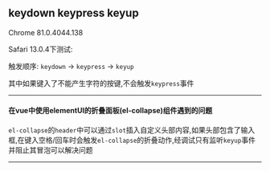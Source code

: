 ## keydown keypress keyup

Chrome 81.0.4044.138

Safari 13.0.4下测试:

触发顺序: `keydown` -> `keypress` -> `keyup`

其中如果键入了不能产生字符的按键,不会触发`keypress`事件

***

#### 在vue中使用elementUI的折叠面板(el-collapse)组件遇到的问题

`el-collapse`的`header`中可以通过`slot`插入自定义头部内容,如果头部包含了输入框,在键入空格/回车时会触发`el-collapse`的折叠动作,经调试只有监听`keyup`事件并阻止其冒泡可以解决问题

---